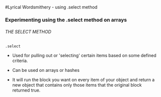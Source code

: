 #Lyrical Wordsmithery - using .select method
### Experimenting using the .select method on arrays

###### THE SELECT METHOD

`.select`

- Used for pulling out or 'selecting' certain items based on some defined criteria.

- Can be used on arrays or hashes

- It will run the block you want on every item of your object and return a new
object that contains only those items that the original block returned true.
